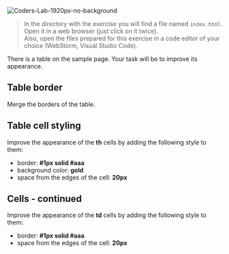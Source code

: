 ![Coders-Lab-1920px-no-background](https://user-images.githubusercontent.com/30623667/104709394-2cabee80-571f-11eb-9518-ea6a794e558e.png)


> In the directory with the exercise you will find a file named `index.html`. Open it in a web browser (just click on it twice).  
> Also, open the files prepared for this exercise in a code editor of your choice (WebStorm, Visual Studio Code).

There is a table on the sample page. Your task will be to improve its appearance.


## Table border

Merge the borders of the table.


## Table cell styling

Improve the appearance of the **th** cells by adding the following style to them:

* border: **#1px solid #aaa**
* background color: **gold**
* space from the edges of the cell: **20px**


## Cells - continued

Improve the appearance of the **td** cells by adding the following style to them:

* border: **#1px solid #aaa**
* space from the edges of the cell: **20px**
